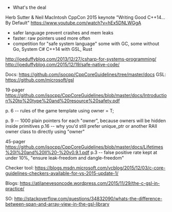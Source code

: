 + What's the deal

Herb Sutter & Neil MacIntosh
CppCon 2015 keynote
"Writing Good C++14... By Default"
https://www.youtube.com/watch?v=hEx5DNLWGgA

+ safer language
  prevent crashes and mem leaks
+ faster: raw pointers used more often
+ competition for "safe system language"
some with GC, some without
Go, System C#
C++14 with GSL, Rust

http://joeduffyblog.com/2013/12/27/csharp-for-systems-programming/
http://joeduffyblog.com/2015/12/19/safe-native-code/

Docs: https://github.com/isocpp/CppCoreGuidelines/tree/master/docs
GSL: https://github.com/microsoft/gsl

19-pager
https://github.com/isocpp/CppCoreGuidelines/blob/master/docs/Introduction%20to%20type%20and%20resource%20safety.pdf

p. 6 -- rules of the game
template<typename T>
using owner = T;

p. 9 -- 1000 plain pointers for each "owner", because owners will be hidden inside primitives
p.16 -- why you'd still prefer unique_ptr or another RAII owner class to directly using "owner"

45-pager
https://github.com/isocpp/CppCoreGuidelines/blob/master/docs/Lifetimes%20I%20and%20II%20-%20v0.9.1.pdf
p.3  -- false positive rate kept at under 10%, "ensure leak-freedom and dangle-freedom"


Checker tool:
https://blogs.msdn.microsoft.com/vcblog/2015/12/03/c-core-guidelines-checkers-available-for-vs-2015-update-1/

Blogs:
https://atilanevesoncode.wordpress.com/2015/11/29/the-c-gsl-in-practice/

SO:
http://stackoverflow.com/questions/34832090/whats-the-difference-between-span-and-array-view-in-the-gsl-library

